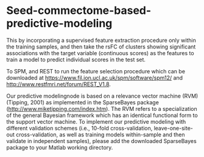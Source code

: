 # Seed-commectome-based-predictive-modeling

This by incorporating a supervised feature extraction procedure only within the training samples, and then take the rsFC of clusters showing significant associations with the target variable (continuous scores) as the features to train a model to predict individual scores in the test set.


To SPM, and REST to run the feature selection procedure which can be downloaded at https://www.fil.ion.ucl.ac.uk/spm/software/spm12/ and http://www.restfmri.net/forum/REST_V1.8.


Our predictive modelingnode is based on a relevance vector machine (RVM) (Tipping, 2001) as implemented in the SparseBayes package (http://www.miketipping.com/index.htm). The RVM refers to a specialization of the general Bayesian framework which has an identical functional form to the support vector machine. To implement our predictive modeling with different validation schemes (i.e., 10-fold cross-validation, leave-one-site-out cross-validation, as well as training models within-sample and then validate in independent samples), please add the downloaded SparseBayes package to your Matlab working directory.
